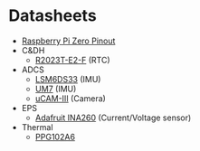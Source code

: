 # Datasheets
- [Raspberry Pi Zero Pinout](https://cdn.sparkfun.com/assets/learn_tutorials/6/7/6/PiZero_1.pdf)
- C&DH
    - [R2023T-E2-F](https://www.mouser.com/datasheet/2/792/r2023_ea-1901332.pdf) (RTC)
- ADCS
    - [LSM6DS33](https://www.mouser.com/datasheet/2/389/dm00157718-1798631.pdf) (IMU)
    - [UM7](https://www.pololu.com/file/0J1556/UM7%20Datasheet_v1-8_30.07.2018.pdf) (IMU)
    - [uCAM-III](https://4dsystems.com.au/mwdownloads/download/link/id/420/) (Camera)
- EPS
    - [Adafruit INA260](https://cdn-learn.adafruit.com/downloads/pdf/adafruit-ina260-current-voltage-power-sensor-breakout.pdf) (Current/Voltage sensor)
- Thermal
    - [PPG102A6](https://www.mouser.com/datasheet/2/240/Littelfuse_Leaded_RTDs_Thin_Film_Platinum_RTD_Sens-1372451.pdf)
